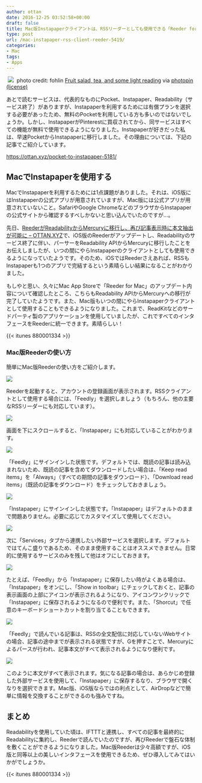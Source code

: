 ```yaml
---
author: ottan
date: 2016-12-25 03:52:58+00:00
draft: false
title: Mac版Instapaperクライアントは、RSSリーダーとしても使用できる「Reeder for Mac」がオススメ
type: post
url: /mac-instapaper-rss-client-reeder-5419/
categories:
- Mac
tags:
- Apps
---
```


 ![](/uploads/2016/12/161225-585f3d492be83.jpg)
 photo credit: fohlin [Fruit salad, tea, and some light reading](http://www.flickr.com/photos/31349545@N00/4507360273) via [photopin](http://photopin.com) [(license)](https://creativecommons.org/licenses/by-nc/2.0/) 



あとで読むサービスは、代表的なものにPocket、Instapaper、Readability（サービス終了）がありますが、Instapaperを利用するためには有償プランを選択する必要があったため、無料のPocketを利用している方も多いのではないでしょうか。しかし、InstapaperがPinterestに買収されてから、同サービスはすべての機能が無料で使用できるようになりました。Instapaperが好きだった私は、早速PocketからInstapaperに移行しました。その理由については、下記の記事でご紹介しています。



https://ottan.xyz/pocket-to-instapaper-5181/



## MacでInstapaperを使用する





MacでInstapaperを利用するためには1点課題がありました。それは、iOS版にはInstapaperの公式アプリが用意されていますが、Mac版には公式アプリが用意されていないこと。SafariやGoogle ChromeなどのブラウザからInstapaperの公式サイトから確認するすべしかないと思い込んでいたのですが…。





先日、[ReederがReadabilityからMercuryに移行し、再び記事表示時に本文抽出が可能に – OTTAN.XYZ](/reeder-usage-with-mercury-feedly-5399/)で、iOS版のReederがアップデートし、Readabilityのサービス終了に伴い、パーサーをReadability APIからMercuryに移行したことをお伝えしましたが、いつの間にやらInstapaperのクライアントとしても使用できるようになっていたようです。そのため、iOSではReederさえあれば、RSSもInstapaperも1つのアプリで完結するという素晴らしい結果になることがわかりました。





もしやと思い、久々にMac App Storeで「Reeder for Mac」のアップデート内容について確認したところ、こちらもReadability APIからMercuryへの移行が完了していたようです。また、Mac版もいつの間にやらInstapaperクライアントとして使用することもできるようになりました。これまで、ReadKitなどのサードパーティ製のアプリケーションを使用していましたが、これですべてのインタフェースをReederに統一できます。素晴らしい！



{{< itunes 880001334 >}}



### Mac版Reederの使い方





簡単にMac版Reederの使い方をご紹介します。





![](/uploads/2016/12/161225-585f3d60cb676.png)






Reederを起動すると、アカウントの登録画面が表示されます。RSSクライアントとして使用する場合には、「Feedly」を選択しましょう（もちろん、他の主要なRSSリーダーにも対応しています）。





![](/uploads/2016/12/161225-585f3d652566b.png)






画面を下にスクロールすると、「Instapaper」にも対応していることがわかります。





![](/uploads/2016/12/161225-585f3d69c7099.png)






「Feedly」にサインインした状態です。デフォルトでは、既読の記事は読み込まれないため、既読の記事を含めてダウンロードしたい場合は、「Keep read items」を「Always」（すべての期間の記事をダウンロード）、「Download read items」（既読の記事をダウンロード）をチェックしておきましょう。





![](/uploads/2016/12/161225-585f3d73c9ff5.png)






「Instapaper」にサインインした状態です。「Instapaper」はデフォルトのままで問題ありません。必要に応じてカスタマイズして使用してください。





![](/uploads/2016/12/161225-585f3d7995098.png)






次に「Services」タブから連携したい外部サービスを選択します。デフォルトではてんこ盛りであるため、そのまま使用することはオススメできません。日常的に使用するサービスのみを残して他はオフにしておきます。





![](/uploads/2016/12/161225-585f3d7eb6031.png)






たとえば、「Feedly」から「Instapaper」に保存したい時がよくある場合は、「Instapaper」をオンにし、「Show in toolbar」にチェックしておくと、記事の表示画面の上部にアイコンが表示されるようになり、アイコンワンクリックで「Instapaper」に保存されるようになるので便利です。また、「Shorcut」で任意のキーボードショートカットを割り当てることもできます。





![](/uploads/2016/12/161225-585f3d83eb408.png)






「Feedly」で読んでいる記事は、RSSの全文配信に対応していないWebサイトの場合、記事の途中までが表示される状態ですが、Gを押すことで、Mercuryによるパースが行われ、記事本文がすべて表示されるようになり便利です。





![](/uploads/2016/12/161225-585f3d8b021e8.png)






このように本文がすべて表示されます。気になる記事の場合は、あらかじめ登録した外部サービスを使用して、「Instapaper」に保存するなり、ブラウザで開くなりを選択できます。Mac版、iOS版ならではの利点として、AirDropなどで簡単に情報を交換することができるのも強みですね。





## まとめ





Readabilityを使用していた頃は、IFTTTと連携し、すべての記事を最終的にReadabilityに集約し、Reederで読んでいたのですが、再びReederで盤石な体制を敷くことができるようになりました。Mac版Reederは少々高額ですが、iOS版と同等以上の美しいインタフェースを使用できるため、ぜひ導入してみてはいかがでしょうか。



{{< itunes 880001334 >}}
